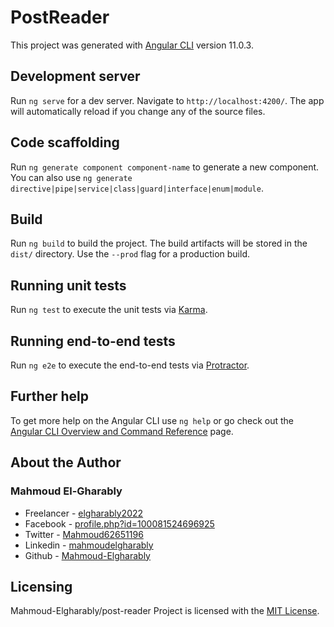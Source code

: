 # PostReader

This project was generated with [Angular CLI](https://github.com/angular/angular-cli) version 11.0.3.

## Development server

Run `ng serve` for a dev server. Navigate to `http://localhost:4200/`. The app will automatically reload if you change any of the source files.

## Code scaffolding

Run `ng generate component component-name` to generate a new component. You can also use `ng generate directive|pipe|service|class|guard|interface|enum|module`.

## Build

Run `ng build` to build the project. The build artifacts will be stored in the `dist/` directory. Use the `--prod` flag for a production build.

## Running unit tests

Run `ng test` to execute the unit tests via [Karma](https://karma-runner.github.io).

## Running end-to-end tests

Run `ng e2e` to execute the end-to-end tests via [Protractor](http://www.protractortest.org/).

## Further help

To get more help on the Angular CLI use `ng help` or go check out the [Angular CLI Overview and Command Reference](https://angular.io/cli) page.

## About the Author

### Mahmoud El-Gharably

- Freelancer - [elgharably2022](https://www.freelancer.com/u/elgharably2022)
- Facebook - [profile.php?id=100081524696925](https://www.facebook.com/profile.php?id=100081524696925)
- Twitter - [Mahmoud62651196](https://twitter.com/Mahmoud62651196)
- Linkedin - [mahmoudelgharably](https://www.linkedin.com/in/mahmoudelgharably)
- Github - [Mahmoud-Elgharably](https://github.com/Mahmoud-Elgharably)

## Licensing

Mahmoud-Elgharably/post-reader Project is licensed with the [MIT License](https://github.com/Mahmoud-Elgharably/post-reader/blob/main/LICENSE).
